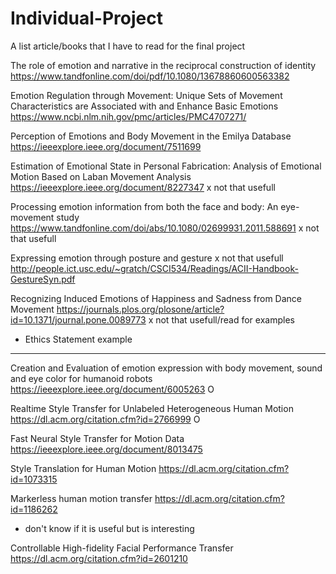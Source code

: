 # Individual-Project
A list article/books that I have to read for the final project

The role of emotion and narrative in the reciprocal construction of identity
https://www.tandfonline.com/doi/pdf/10.1080/13678860600563382

Emotion Regulation through Movement: Unique Sets of Movement Characteristics are Associated with and Enhance Basic Emotions
https://www.ncbi.nlm.nih.gov/pmc/articles/PMC4707271/

Perception of Emotions and Body Movement in the Emilya Database
https://ieeexplore.ieee.org/document/7511699

Estimation of Emotional State in Personal Fabrication: Analysis of Emotional Motion Based on Laban Movement Analysis
https://ieeexplore.ieee.org/document/8227347  x not that usefull

Processing emotion information from both the face and body: An eye-movement study
https://www.tandfonline.com/doi/abs/10.1080/02699931.2011.588691     x not that usefull

Expressing emotion through posture and gesture          x not that usefull
http://people.ict.usc.edu/~gratch/CSCI534/Readings/ACII-Handbook-GestureSyn.pdf

Recognizing Induced Emotions of Happiness and Sadness from Dance Movement
https://journals.plos.org/plosone/article?id=10.1371/journal.pone.0089773    x not that usefull/read for examples
- Ethics Statement example
--------------------------------------------------------------------------------------------------------------------
Creation and Evaluation of emotion expression with body movement, sound and eye color for humanoid robots
https://ieeexplore.ieee.org/document/6005263  O

Realtime Style Transfer for Unlabeled Heterogeneous Human Motion
https://dl.acm.org/citation.cfm?id=2766999   O

Fast Neural Style Transfer for Motion Data
https://ieeexplore.ieee.org/document/8013475

Style Translation for Human Motion
https://dl.acm.org/citation.cfm?id=1073315

Markerless human motion transfer
https://dl.acm.org/citation.cfm?id=1186262   
- don't know if it is useful but is interesting

Controllable High-fidelity Facial Performance Transfer
https://dl.acm.org/citation.cfm?id=2601210

